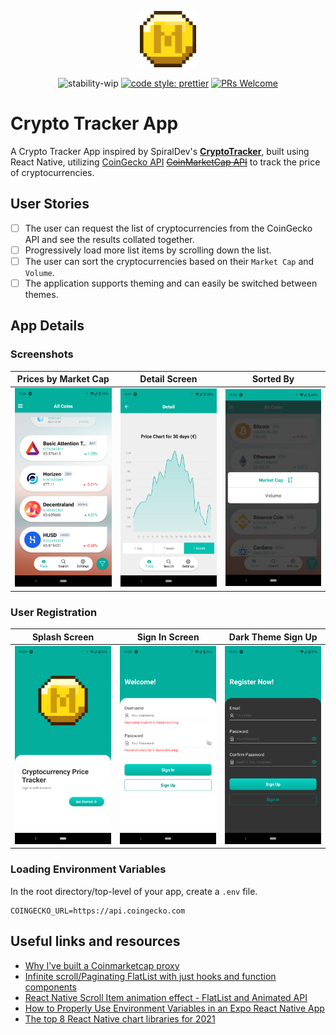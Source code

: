 <p align="center">
  <img src="./assets/minecoin.png" alt="Minecoin" width="90" />
</p>

<div align="center">

![stability-wip](https://img.shields.io/badge/stability-work_in_progress-lightgrey.svg)
[![code style: prettier](https://img.shields.io/badge/code_style-prettier-ff69b4.svg?style=flat-square)](https://github.com/prettier/prettier)
[![PRs Welcome](https://img.shields.io/badge/PRs-welcome-brightgreen.svg?style=flat-square)](http://makeapullrequest.com)

</div>

# Crypto Tracker App

A Crypto Tracker App inspired by SpiralDev's [**CryptoTracker**](https://github.com/SpiralDevelopment/CryptoTracker), built using React Native, utilizing [CoinGecko API](https://www.coingecko.com/api/documentations/v3) [~~CoinMarketCap API~~](https://coinmarketcap.com/api/documentation/v1/#tag/exchange) to track the price of cryptocurrencies.


## User Stories

- [ ] The user can request the list of cryptocurrencies from the CoinGecko API and see the results collated together.
- [ ] Progressively load more list items by scrolling down the list.
- [ ] The user can sort the cryptocurrencies based on their `Market Cap` and `Volume`.
- [ ] The application supports theming and can easily be switched between themes.

## App Details

### Screenshots

| Prices by Market Cap  | Detail Screen | Sorted By |
| :-: | :-: | :-: |
| ![Prices Screen](./assets/screenshot/prices.png) | ![Detail Screen](./assets/screenshot/detail.png) | ![Sorted By](./assets/screenshot/sorted.png) |

### User Registration

| Splash Screen  | Sign In Screen | Dark Theme Sign Up |
| :-: | :-: | :-: |
| ![Splash Screen](./assets/screenshot/splash.png) | ![Sign In Screen](./assets/screenshot/login.png)  |  ![Sign Up](./assets/screenshot/d_signup.png) |


### Loading Environment Variables

In the root directory/top-level of your app, create a `.env` file.

```
COINGECKO_URL=https://api.coingecko.com
```

## Useful links and resources
- [Why I’ve built a Coinmarketcap proxy](https://medium.com/@theBliz/why-ive-built-a-coinmarketcap-proxy-e06c898b5765)
- [Infinite scroll/Paginating FlatList with just hooks and function components](https://medium.com/@srbkrishnan/infinite-scroll-pagination-in-flatlist-with-hooks-and-function-components-c9c08bba23a8)
- [React Native Scroll Item animation effect - FlatList and Animated API](https://www.youtube.com/watch?v=F8x-dyIsrJ8)
- [How to Properly Use Environment Variables in an Expo React Native App](https://medium.com/swlh/how-to-properly-use-environment-variables-in-an-expo-react-native-app-7ab852590b30#:~:text=An%20environment%20variable%20is%20a,to%20be%20imported%20at%20all.)
- [The top 8 React Native chart libraries for 2021](https://blog.logrocket.com/the-top-8-react-native-chart-libraries-for-2021/)